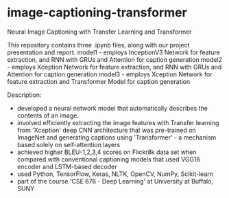 # image-captioning-transformer
Neural Image Captioning with Transfer Learning and Transformer

This repository contains three .ipynb files, along with our project presentation and report.
model1 - employs InceptionV3 Network for feature extraction, and RNN with GRUs and Attention for caption generation
model2 - employs Xception Network for feature extraction, and RNN with GRUs and Attention for caption generation
model3 - employs Xception Network for feature extraction and Transformer Model for caption generation

Description:
- developed a neural network model that automatically describes the contents of an image.
- involved efficiently extracting the image features with Transfer learning from 'Xception' deep CNN architecture that was pre-trained on ImageNet and generating captions using 'Transformer' - a mechanism based solely on self-attention layers
- achieved higher BLEU-1,2,3,4 scores on Flickr8k data set when compared with conventional captioning models that used VGG16 encoder and LSTM-based decoder
- used Python, TensorFlow, Keras, NLTK, OpenCV, NumPy, Scikit-learn
- part of the course 'CSE 676 - Deep Learning' at University at Buffalo, SUNY
